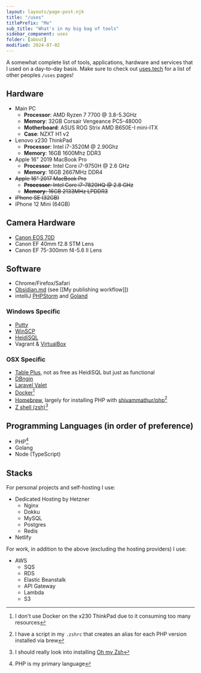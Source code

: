 ```yaml
---
layout: layouts/page-post.njk
title: "/uses"
titlePrefix: "Me"
sub_title: "What's in my big bag of tools"
sidebar_component: uses
folder: [about]
modified: 2024-07-02
---
```


A somewhat complete list of tools, applications, hardware and services that I used on a day-to-day basis. Make sure to check out <a href="https://uses.tech">uses.tech</a> for a list of other peoples <code>/uses</code> pages!

## Hardware
* Main PC
  * **Processor**: AMD Ryzen 7 7700 @ 3.8-5.3GHz
  * **Memory**: 32GB Corsair Vengeance PC5-48000
  * **Motherboard**: ASUS ROG Strix AMD B650E-I mini-ITX
  * **Case**: NZXT H1 v2
* Lenovo x230 ThinkPad
  * **Processor**: Intel i7-3520M @ 2.90Ghz
  * **Memory**: 16GB 1600Mhz DDR3
* Apple 16" 2019 MacBook Pro
  * **Processor**: Intel Core i7-9750H @ 2.6 GHz
  * **Memory**: 16GB 2667MHz DDR4
* ~~Apple 16" 2017 MacBook Pro~~
  * ~~**Processor**: Intel Core i7-7820HQ @ 2.8 GHz~~
  * ~~**Memory**: 16GB 2133MHz LPDDR3~~
* ~~iPhone SE (32GB)~~
* iPhone 12 Mini (64GB)

## Camera Hardware
- [Canon EOS 70D](https://www.canon.co.uk/for_home/product_finder/cameras/digital_slr/eos_70d/)
- Canon EF 40mm f2.8 STM Lens
- Canon EF 75-300mm f4-5.6 II Lens

## Software
* Chrome/Firefox/Safari
* [Obsidian.md](http://Obsidian.md) (see [[My publishing workflow]])
* intelliJ [PHPStorm](https://www.jetbrains.com/phpstorm/) and [Goland](https://www.jetbrains.com/go/)

### Windows Specific
* [Putty](https://www.chiark.greenend.org.uk/~sgtatham/putty/)
* [WinSCP](https://winscp.net/)
* [HeidiSQL](https://www.heidisql.com/)
* Vagrant & [VirtualBox](https://www.virtualbox.org/)

### OSX Specific
* [Table Plus](https://tableplus.com/), not as free as HeidiSQL but just as functional
* [DBngin](https://dbngin.com/)
* [Laravel Valet](https://laravel.com/docs/11.x/valet)
* [Docker](https://www.docker.com/)[^1]
* [Homebrew](https://brew.sh/), largely for installing PHP with [shivammathur/php](https://github.com/shivammathur/homebrew-php)[^2]
* [Z shell (zsh)](https://www.zsh.org/)[^3]

## Programming Languages (in order of preference)
* PHP[^4]
* Golang
* Node (TypeScript)

## Stacks
For personal projects and self-hosting I use:
* Dedicated Hosting by Hetzner
  * Nginx
  * Dokku
  * MySQL
  * Postgres
  * Redis
* Netlify

For work, in addition to the above (excluding the hosting providers) I use:
* AWS
  * SQS
  * RDS
  * Elastic Beanstalk
  * API Gateway
  * Lambda
  * S3

[^1]: I don't use Docker on the x230 ThinkPad due to it consuming too many resources
[^2]: I have a script in my `.zshrc` that creates an alias for each PHP version installed via brew
[^3]: I should really look into installing [Oh my Zsh](https://ohmyz.sh/)
[^4]: PHP is my primary language
